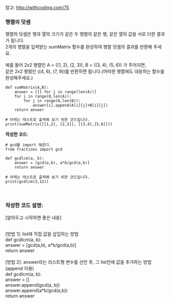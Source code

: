 
참고: http://withcoding.com/75 <br>

### <strong>행렬의 덧셈</strong><br>
행렬의 덧셈은 행과 열의 크기가 같은 두 행렬의 같은 행, 같은 열의 값을 서로 더한 결과가 됩니다. <br>
2개의 행렬을 입력받는 sumMatrix 함수를 완성하여 행렬 덧셈의 결과를 반환해 주세요. <br>
<br>
예를 들어 2x2 행렬인 A = ((1, 2), (2, 3)), B = ((3, 4), (5, 6)) 가 주어지면, <br>
같은 2x2 행렬인 ((4, 6), (7, 9))를 반환하면 됩니다.(어떠한 행렬에도 대응하는 함수를 완성해주세요.)<br>

<pre><code>def sumMatrix(A,B):
    answer = [[] for j in range(len(A))]
    for i in range(0,len(A)):
        for j in range(0,len(B)):
            answer[i].append(A[i][j]+B[i][j])
    return answer

# 아래는 테스트로 출력해 보기 위한 코드입니다.
print(sumMatrix([[1,2], [2,3]], [[3,4],[5,6]]))
</code></pre>

<strong>작성한 코드</strong>: <br>
<pre><code># gcd를 import 해준다.
from fractions import gcd

def gcdlcm(a, b):
    answer = [gcd(a,b), a*b/gcd(a,b)]
    return answer

# 아래는 테스트로 출력해 보기 위한 코드입니다.
print(gcdlcm(3,12))
</code></pre>
<br>

### <strong>작성한 코드 설명</strong>:
[알아두고 시작하면 좋은 내용]<br>

<br>
[방법 1]: list에 직접 값을 삽입하는 방법 <br>
def gcdlcm(a, b): <br>
    answer = [gcd(a,b), a*b/gcd(a,b)] <br>
    return answer<br>
<br>
[방법 2]: answer라는 리스트형 변수를 선언 후, 그 list안에 값을 추가하는 방법(append 이용) <br>
def gcdlcm(a, b): <br>
    answer = [] <br>
    answer.append(gcd(a, b)) <br>
    answer.append(a*b/gcd(a,b)) <br>
    return answer<br> 
    <br>
